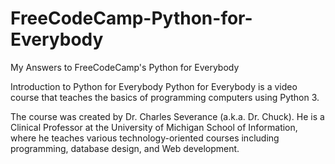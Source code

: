 # FreeCodeCamp-Python-for-Everybody
My Answers to FreeCodeCamp's Python for Everybody


Introduction to Python for Everybody
Python for Everybody is a video course that teaches the basics of programming computers using Python 3.

The course was created by Dr. Charles Severance (a.k.a. Dr. Chuck). He is a Clinical Professor at the University of Michigan School of Information, where he teaches various technology-oriented courses including programming, database design, and Web development.